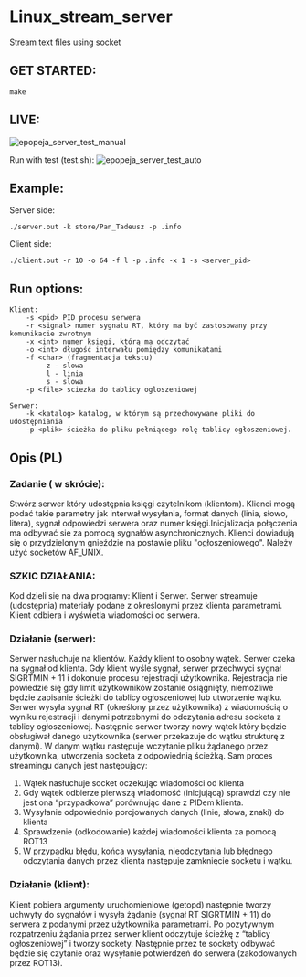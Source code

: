 # Linux_stream_server
Stream text files using socket

## GET STARTED:

```
make

```

## LIVE:
![epopeja_server_test_manual](https://github.com/Dyzio18/Linux_stream_server/blob/master/epopeja_server_test_manual.gif?raw=true)

Run with test (test.sh): 
![epopeja_server_test_auto](https://github.com/Dyzio18/Linux_stream_server/blob/master/epopeja_server_test_auto.gif?raw=true)

## Example:

Server side:
```
./server.out -k store/Pan_Tadeusz -p .info
```
Client side:
``` 
./client.out -r 10 -o 64 -f l -p .info -x 1 -s <server_pid>
```

## Run options:

```
Klient:
	-s <pid> PID procesu serwera
	-r <signal> numer sygnału RT, który ma być zastosowany przy komunikacie zwrotnym
	-x <int> numer księgi, którą ma odczytać
	-o <int> długość interwału pomiędzy komunikatami
	-f <char> (fragmentacja tekstu)
		 z - slowa
		 l - linia 
		 s - slowa
	-p <file> sciezka do tablicy ogloszeniowej
```
```
Serwer:
	-k <katalog> katalog, w którym są przechowywane pliki do udostępniania
	-p <plik> ścieżka do pliku pełniącego rolę tablicy ogłoszeniowej.

```

## Opis (PL)

### Zadanie ( w skrócie): 

Stwórz serwer który udostępnia księgi czytelnikom (klientom). Klienci mogą podać takie parametry jak interwał wysyłania, format danych (linia, słowo, litera), sygnał odpowiedzi serwera oraz numer księgi.Inicjalizacja połączenia ma odbywać sie za pomocą sygnałów asynchronicznych. Klienci dowiadują się o przydzielonym gnieździe na postawie pliku "ogłoszeniowego". Należy użyć socketów AF_UNIX.


### SZKIC DZIAŁANIA:

Kod dzieli się na dwa programy: Klient i Serwer.
Serwer streamuje (udostępnia) materiały podane z określonymi przez klienta parametrami.
Klient odbiera i wyświetla wiadomości od serwera.

### Działanie (serwer):

Serwer nasłuchuje na klientów. Każdy klient to osobny wątek. 
Serwer czeka na sygnał od klienta. Gdy klient wyśle sygnał, serwer przechwyci sygnał
SIGRTMIN + 11 i dokonuje procesu rejestracji użytkownika. Rejestracja nie powiedzie się
gdy limit użytkowników zostanie osiągnięty, niemożliwe będzie zapisanie ścieżki do tablicy
ogłoszeniowej lub utworzenie wątku.
Serwer wysyła sygnał RT (określony przez użytkownika) z wiadomością o wyniku rejestracji
i danymi potrzebnymi do odczytania adresu socketa z tablicy ogłoszeniowej.
Następnie serwer tworzy nowy wątek który będzie obsługiwał danego użytkownika (serwer
przekazuje do wątku strukturę z danymi).
W danym wątku następuje wczytanie pliku żądanego przez użytkownika, utworzenia socketa
z odpowiednią ścieżką. Sam proces streamingu danych jest następujący:
1. Wątek nasłuchuje socket oczekując wiadomości od klienta
2. Gdy wątek odbierze pierwszą wiadomość (inicjującą) sprawdzi czy nie jest ona
“przypadkowa” porównując dane z PIDem klienta.
3. Wysyłanie odpowiednio porcjowanych danych (linie, słowa, znaki) do klienta
4. Sprawdzenie (odkodowanie) każdej wiadomości klienta za pomocą ROT13
5. W przypadku błędu, końca wysyłania, nieodczytania lub błędnego odczytania danych
przez klienta następuje zamknięcie socketu i wątku.

### Działanie (klient):

Klient pobiera argumenty uruchomieniowe (getopd) następnie tworzy uchwyty do sygnałów i
wysyła żądanie (sygnał RT SIGRTMIN + 11) do serwera z podanymi przez użytkownika
parametrami. Po pozytywnym rozpatrzeniu żądania przez serwer klient odczytuje ścieżkę z
“tablicy ogłoszeniowej” i tworzy sockety. Następnie przez te sockety odbywać będzie się
czytanie oraz wysyłanie potwierdzeń do serwera (zakodowanych przez ROT13).

